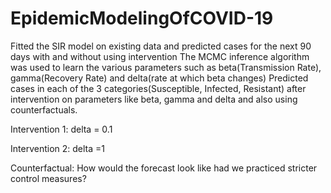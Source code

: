# EpidemicModelingOfCOVID-19
Fitted the SIR model on existing data and predicted cases for the next 90 days with and without using intervention
The MCMC inference algorithm was used to learn the various parameters such as beta(Transmission Rate), gamma(Recovery Rate) and delta(rate at which beta changes)
Predicted cases in each of the 3 categories(Susceptible, Infected, Resistant) after intervention on parameters like beta, gamma and delta and also using counterfactuals.

Intervention 1:
delta = 0.1

Intervention 2:
delta =1

Counterfactual:
How would the forecast look like had we practiced stricter control measures?



